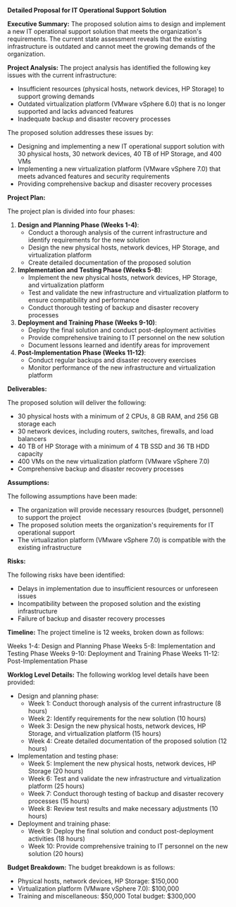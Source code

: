 **Detailed Proposal for IT Operational Support Solution**

**Executive Summary:**
The proposed solution aims to design and implement a new IT operational support solution that meets the organization's requirements. The current state assessment reveals that the existing infrastructure is outdated and cannot meet the growing demands of the organization.

**Project Analysis:**
The project analysis has identified the following key issues with the current infrastructure:

* Insufficient resources (physical hosts, network devices, HP Storage) to support growing demands
* Outdated virtualization platform (VMware vSphere 6.0) that is no longer supported and lacks advanced features
* Inadequate backup and disaster recovery processes

The proposed solution addresses these issues by:

* Designing and implementing a new IT operational support solution with 30 physical hosts, 30 network devices, 40 TB of HP Storage, and 400 VMs
* Implementing a new virtualization platform (VMware vSphere 7.0) that meets advanced features and security requirements
* Providing comprehensive backup and disaster recovery processes

**Project Plan:**

The project plan is divided into four phases:

1. **Design and Planning Phase (Weeks 1-4)**:
	* Conduct a thorough analysis of the current infrastructure and identify requirements for the new solution
	* Design the new physical hosts, network devices, HP Storage, and virtualization platform
	* Create detailed documentation of the proposed solution
2. **Implementation and Testing Phase (Weeks 5-8)**:
	* Implement the new physical hosts, network devices, HP Storage, and virtualization platform
	* Test and validate the new infrastructure and virtualization platform to ensure compatibility and performance
	* Conduct thorough testing of backup and disaster recovery processes
3. **Deployment and Training Phase (Weeks 9-10)**:
	* Deploy the final solution and conduct post-deployment activities
	* Provide comprehensive training to IT personnel on the new solution
	* Document lessons learned and identify areas for improvement
4. **Post-Implementation Phase (Weeks 11-12)**:
	* Conduct regular backups and disaster recovery exercises
	* Monitor performance of the new infrastructure and virtualization platform

**Deliverables:**

The proposed solution will deliver the following:

* 30 physical hosts with a minimum of 2 CPUs, 8 GB RAM, and 256 GB storage each
* 30 network devices, including routers, switches, firewalls, and load balancers
* 40 TB of HP Storage with a minimum of 4 TB SSD and 36 TB HDD capacity
* 400 VMs on the new virtualization platform (VMware vSphere 7.0)
* Comprehensive backup and disaster recovery processes

**Assumptions:**

The following assumptions have been made:

* The organization will provide necessary resources (budget, personnel) to support the project
* The proposed solution meets the organization's requirements for IT operational support
* The virtualization platform (VMware vSphere 7.0) is compatible with the existing infrastructure

**Risks:**

The following risks have been identified:

* Delays in implementation due to insufficient resources or unforeseen issues
* Incompatibility between the proposed solution and the existing infrastructure
* Failure of backup and disaster recovery processes

**Timeline:**
The project timeline is 12 weeks, broken down as follows:

Weeks 1-4: Design and Planning Phase
Weeks 5-8: Implementation and Testing Phase
Weeks 9-10: Deployment and Training Phase
Weeks 11-12: Post-Implementation Phase

**Worklog Level Details:**
The following worklog level details have been provided:

* Design and planning phase:
	+ Week 1: Conduct thorough analysis of the current infrastructure (8 hours)
	+ Week 2: Identify requirements for the new solution (10 hours)
	+ Week 3: Design the new physical hosts, network devices, HP Storage, and virtualization platform (15 hours)
	+ Week 4: Create detailed documentation of the proposed solution (12 hours)
* Implementation and testing phase:
	+ Week 5: Implement the new physical hosts, network devices, HP Storage (20 hours)
	+ Week 6: Test and validate the new infrastructure and virtualization platform (25 hours)
	+ Week 7: Conduct thorough testing of backup and disaster recovery processes (15 hours)
	+ Week 8: Review test results and make necessary adjustments (10 hours)
* Deployment and training phase:
	+ Week 9: Deploy the final solution and conduct post-deployment activities (18 hours)
	+ Week 10: Provide comprehensive training to IT personnel on the new solution (20 hours)

**Budget Breakdown:**
The budget breakdown is as follows:

* Physical hosts, network devices, HP Storage: $150,000
* Virtualization platform (VMware vSphere 7.0): $100,000
* Training and miscellaneous: $50,000
Total budget: $300,000